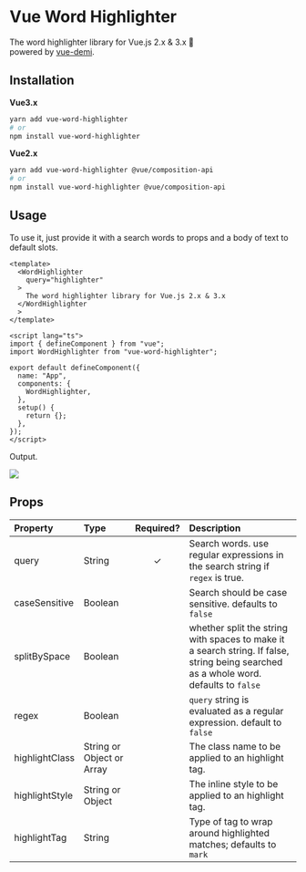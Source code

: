 # Vue Word Highlighter

The word highlighter library for Vue.js 2.x & 3.x 💅  
powered by [vue-demi](https://github.com/antfu/vue-demi).


## Installation

**Vue3.x**
```bash
yarn add vue-word-highlighter
# or
npm install vue-word-highlighter
```

**Vue2.x**
```bash
yarn add vue-word-highlighter @vue/composition-api
# or
npm install vue-word-highlighter @vue/composition-api
```

## Usage
To use it, just provide it with a search words to props and a body of text to default slots.


```vue
<template>
  <WordHighlighter
    query="highlighter"
  >
    The word highlighter library for Vue.js 2.x & 3.x
  </WordHighlighter
  >
</template>

<script lang="ts">
import { defineComponent } from "vue";
import WordHighlighter from "vue-word-highlighter";

export default defineComponent({
  name: "App",
  components: {
    WordHighlighter,
  },
  setup() {
    return {};
  },
});
</script>
```

Output.

![](https://i.gyazo.com/deb1a15b4275183ca2a50a382c6f46d1.png)

## Props

| Property | Type | Required? | Description |
|:---|:---|:---:|:---|
| query | String | ✓ | Search words. use regular expressions in the search string if `regex` is true. |
| caseSensitive | Boolean |  | Search should be case sensitive. defaults to `false` |
| splitBySpace | Boolean |  | whether split the string with spaces to make it a search string. If false, string being searched as a whole word. defaults to `false` |
| regex | Boolean |  | `query` string is evaluated as a regular expression. default to `false`|
| highlightClass | String or Object or Array |  | The class name to be applied to an highlight tag.|
| highlightStyle | String or Object |  | The inline style to be applied to an highlight tag. |
| highlightTag | String |  | Type of tag to wrap around highlighted matches; defaults to `mark` |

